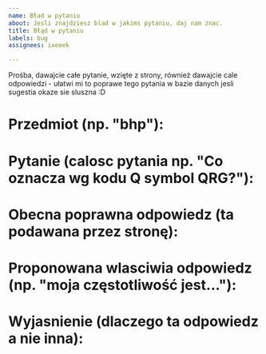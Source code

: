 ```yaml
---
name: Bład w pytaniu
about: Jesli znajdziesz blad w jakims pytaniu, daj nam znac.
title: Błąd w pytaniu
labels: bug
assignees: ixeeek

---
```

Prośba, dawajcie całe pytanie, wzięte z strony, również dawajcie cale odpowiedzi - ułatwi mi to poprawe tego pytania w bazie danych jesli sugestia okaze sie sluszna :D

# Przedmiot (np. "bhp"):


# Pytanie (calosc pytania np. "Co oznacza wg kodu Q symbol QRG?"):


# Obecna poprawna odpowiedz (ta podawana przez stronę):


# Proponowana wlasciwia odpowiedz (np. "moja częstotliwość jest…"):


# Wyjasnienie (dlaczego ta odpowiedz a nie inna):

